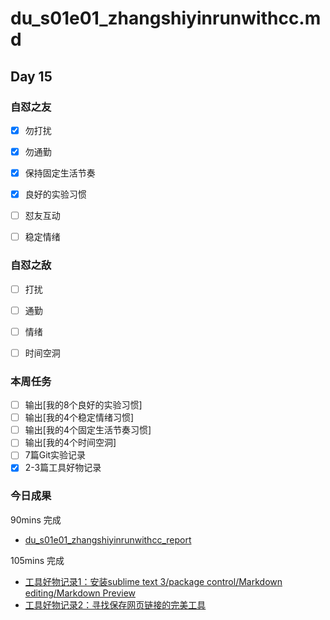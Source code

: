 # du_s01e01_zhangshiyinrunwithcc.md

## Day 15

### 自怼之友
- [x] 勿打扰 

- [x] 勿通勤 

- [x] 保持固定生活节奏 

- [x] 良好的实验习惯 

- [ ] 怼友互动 

- [ ] 稳定情绪



### 自怼之敌

- [ ] 打扰

- [ ] 通勤

- [ ] 情绪

- [ ] 时间空洞

### 本周任务
- [ ] 输出[我的8个良好的实验习惯]
- [ ] 输出[我的4个稳定情绪习惯]
- [ ] 输出[我的4个固定生活节奏习惯]
- [ ] 输出[我的4个时间空洞]
- [ ] 7篇Git实验记录
- [x] 2-3篇工具好物记录

### 今日成果

90mins 完成 

- [du_s01e01_zhangshiyinrunwithcc_report](https://github.com/zhangshiyinrunwithcc/playground/blob/master/Timelog/du_s01e01_zhangshiyinrunwithcc_report.md)

105mins 完成 

- [工具好物记录1：安装sublime text 3/package control/Markdown editing/Markdown Preview](https://github.com/zhangshiyinrunwithcc/playground/blob/master/DU_tools/Install_ST3_packagecontrol_mdediting_mdprview.md)
- [工具好物记录2：寻找保存网页链接的完美工具](https://github.com/zhangshiyinrunwithcc/playground/blob/master/DU_tools/copy_link_save_title.md)
